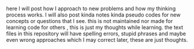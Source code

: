 here I will post how I approach to new problems and how my thinking process works. I will also post kinda notes kinda pseudo codes for new concepts or questions  that I see.
this is not maintained nor made  for learning code for others , this is just my thoughts while learning. the text files in this repository will have spelling errors, stupid phrases and maybe even wrong approaches which I may correct later, these are just thoughts.
